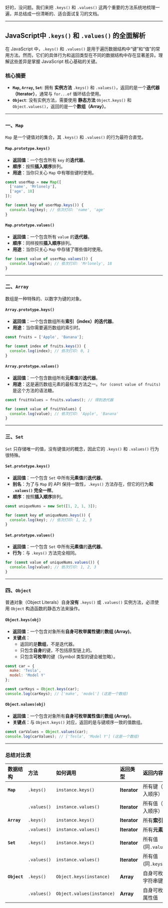 好的，没问题。我们来把 `.keys()` 和 `.values()` 这两个重要的方法系统地梳理一遍，并总结成一份清晰的、适合面试复习的文档。

---

## JavaScript中 `.keys()` 和 `.values()` 的全面解析

在 JavaScript 中，`.keys()` 和 `.values()` 是用于遍历数据结构中“键”和“值”的常用方法。然而，它们的具体行为和返回类型在不同的数据结构中存在显著差异。理解这些差异是掌握 JavaScript 核心基础的关键。

### 核心摘要

*   **`Map`, `Array`, `Set`**: 拥有 **实例方法** `.keys()` 和 `.values()`，返回的是一个**迭代器（Iterator）**，通常与 `for...of` 循环结合使用。
*   **`Object`**: 没有实例方法，需要使用 **静态方法** `Object.keys()` 和 `Object.values()`，返回的是一个**数组（Array）**。

---

### 一、`Map`

`Map` 是一个键值对的集合，其 `.keys()` 和 `.values()` 的行为最符合直觉。

#### `Map.prototype.keys()`

*   **返回值**：一个包含所有 `key` 的**迭代器**。
*   **顺序**：按照**插入顺序**排列。
*   **用途**：当你只关心 `Map` 中有哪些键时使用。

```javascript
const userMap = new Map([
  ['name', 'Mrlonely'],
  ['age', 18]
]);

for (const key of userMap.keys()) {
  console.log(key); // 依次打印: 'name', 'age'
}
```

#### `Map.prototype.values()`

*   **返回值**：一个包含所有 `value` 的**迭代器**。
*   **顺序**：同样按照**插入顺序**排列。
*   **用途**：当你只关心 `Map` 中存储了哪些值时使用。

```javascript
for (const value of userMap.values()) {
  console.log(value); // 依次打印: 'Mrlonely', 18
}
```

---

### 二、`Array`

数组是一种特殊的、以数字为键的对象。

#### `Array.prototype.keys()`

*   **返回值**：一个包含数组所有**索引（index）**的**迭代器**。
*   **用途**：当你需要遍历数组的索引时。

```javascript
const fruits = ['Apple', 'Banana'];

for (const index of fruits.keys()) {
  console.log(index); // 依次打印: 0, 1
}
```

#### `Array.prototype.values()`

*   **返回值**：一个包含数组所有**元素值**的**迭代器**。
*   **用途**：这是遍历数组元素的最标准方法之一。`for (const value of fruits)` 是这个方法的语法糖。

```javascript
const fruitValues = fruits.values(); // 得到迭代器

for (const value of fruitValues) {
  console.log(value); // 依次打印: 'Apple', 'Banana'
}
```

---

### 三、`Set`

`Set` 只存储唯一的值，没有键值对的概念，因此它的 `.keys()` 和 `.values()` 行为很特殊。

#### `Set.prototype.keys()`

*   **返回值**：一个包含 `Set` 中所有**元素值**的**迭代器**。
*   **别名**：为了与 `Map` 的 API 保持一致性，`.keys()` 方法存在，但它的行为**和 `.values()` 完全一样**。
*   **顺序**：按照**插入顺序**排列。

```javascript
const uniqueNums = new Set([1, 2, 1, 3]);

for (const key of uniqueNums.keys()) {
  console.log(key); // 依次打印: 1, 2, 3
}
```

#### `Set.prototype.values()`

*   **返回值**：一个包含 `Set` 中所有**元素值**的**迭代器**。
*   **行为**：与 `.keys()` 方法完全相同。

```javascript
for (const value of uniqueNums.values()) {
  console.log(value); // 依次打印: 1, 2, 3
}
```

---

### 四、`Object`

普通对象（Object Literals）自身**没有** `.keys()` 或 `.values()` 实例方法，必须使用 `Object` 构造函数的静态方法来操作。

#### `Object.keys(obj)`

*   **返回值**：一个包含对象所有**自身可枚举属性键**的**数组 (Array)**。
*   **关键点**：
    *   返回的是**数组**，不是迭代器。
    *   只包含**自身**的键，不包括原型链上的。
    *   只包含**可枚举**的键（Symbol 类型的键会被忽略）。

```javascript
const car = {
  make: 'Tesla',
  model: 'Model Y'
};

const carKeys = Object.keys(car);
console.log(carKeys); // ['make', 'model'] (这是一个数组)
```

#### `Object.values(obj)`

*   **返回值**：一个包含对象所有**自身可枚举属性值**的**数组 (Array)**。
*   **关键点**：与 `Object.keys()` 对应，返回的是与键顺序一致的值数组。

```javascript
const carValues = Object.values(car);
console.log(carValues); // ['Tesla', 'Model Y'] (这是一个数组)
```

---

### 总结对比表

| 数据结构 | 方法 | 如何调用 | 返回类型 | 返回内容 |
| :--- | :--- | :--- | :--- | :--- |
| **`Map`** | `.keys()` | `instance.keys()` | **Iterator** | 所有键（按插入顺序） |
| | `.values()` | `instance.values()` | **Iterator** | 所有值（按插入顺序） |
| **`Array`**| `.keys()` | `instance.keys()` | **Iterator** | 所有**索引** |
| | `.values()` | `instance.values()` | **Iterator** | 所有**元素值** |
| **`Set`** | `.keys()` | `instance.keys()` | **Iterator** | 所有值 (同`.values()`) |
| | `.values()` | `instance.values()` | **Iterator** | 所有值 (同`.keys()`) |
| **`Object`**| `.keys()` | `Object.keys(instance)` | **Array** | 自身可枚举的字符串键 |
| | `.values()` | `Object.values(instance)`| **Array** | 自身可枚举的属性值 |